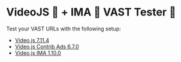 # VideoJS 🚀 + IMA 🦄 VAST Tester 🐒

Test your VAST URLs with the following setup:

 - [Video.js 7.11.4][videojs]
 - [Video.js Contrib Ads 6.7.0][videojs-contrib-ads]
 - [Video.js IMA 1.10.0][videojs-ima]



[videojs]: https://videojs.com/
[videojs-contrib-ads]: http://videojs.github.io/videojs-contrib-ads/
[videojs-ima]: https://github.com/googleads/videojs-ima

